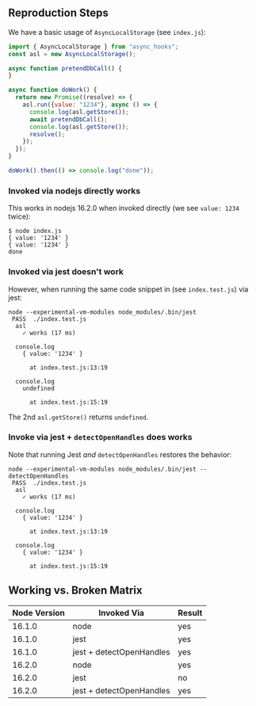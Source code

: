 
## Reproduction Steps

We have a basic usage of `AsyncLocalStorage` (see `index.js`):

```javascript
import { AsyncLocalStorage } from "async_hooks";
const asl = new AsyncLocalStorage();

async function pretendDbCall() {
}

async function doWork() {
  return new Promise((resolve) => {
    asl.run({value: "1234"}, async () => {
      console.log(asl.getStore());
      await pretendDbCall();
      console.log(asl.getStore());
      resolve();
    });
  });
}

doWork().then(() => console.log("done"));
```

### Invoked via nodejs directly works

This works in nodejs 16.2.0 when invoked directly (we see `value: 1234` twice):

```
$ node index.js
{ value: '1234' }
{ value: '1234' }
done
```

### Invoked via jest doesn't work

However, when running the same code snippet in (see `index.test.js`) via jest:

```
node --experimental-vm-modules node_modules/.bin/jest
 PASS  ./index.test.js
  asl
    ✓ works (17 ms)

  console.log
    { value: '1234' }

      at index.test.js:13:19

  console.log
    undefined

      at index.test.js:15:19
```

The 2nd `asl.getStore()` returns `undefined`.

### Invoke via jest + `detectOpenHandles` does works

Note that running Jest _and_ `detectOpenHandles` restores the behavior:

```
node --experimental-vm-modules node_modules/.bin/jest --detectOpenHandles
 PASS  ./index.test.js
  asl
    ✓ works (17 ms)

  console.log
    { value: '1234' }

      at index.test.js:13:19

  console.log
    { value: '1234' }

      at index.test.js:15:19
```

## Working vs. Broken Matrix

| Node Version | Invoked Via | Result |
| ------------ | ----------- | ------ |
| 16.1.0       | node        | yes    |
| 16.1.0       | jest        | yes    |
| 16.1.0       | jest + detectOpenHandles | yes |
| 16.2.0       | node        | yes    |
| 16.2.0       | jest        | no     |
| 16.2.0       | jest  + detectOpenHandles | yes |







